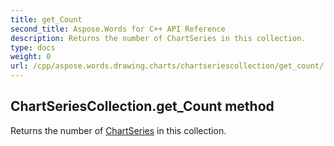 ```yaml
---
title: get_Count
second_title: Aspose.Words for C++ API Reference
description: Returns the number of ChartSeries in this collection. 
type: docs
weight: 0
url: /cpp/aspose.words.drawing.charts/chartseriescollection/get_count/
---
```

## ChartSeriesCollection.get_Count method


Returns the number of [ChartSeries](../chartseries/) in this collection.

